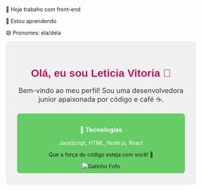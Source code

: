
🔭 Hoje trabaho com front-end

🌱 Estou aprendendo 

😄 Pronomes: ela/dela

<div style="text-align: center; padding: 30px; background-color: #f0f0f0; border-radius: 10px;">
  <h1 style="color: #be185d; font-family: 'Arial', sans-serif;">Olá, eu sou Leticia Vitoria 👋</h1>
  <p style="font-size: 18px; color: #333;">Bem-vindo ao meu perfil! Sou uma desenvolvedora junior apaixonada por código e café ☕.</p>
  
  <div style="display: flex; justify-content: space-around; margin-top: 20px;">
    <div style="flex: 1; padding: 10px; background-color: #66cc66; border-radius: 8px; text-align: center;">
      <h3 style="color: #ffff;">🚀 Tecnologias</h3>
      <p style="color: #fff;">JavaScript, HTML, Node.js, React</p>
       <p>Que a força do código esteja com você! 🚀</p>
       <img src="https://media.giphy.com/media/JIX9t2j0ZTN9S/giphy.gif" alt="Gatinho Fofo">
    </div>
   
  
    
